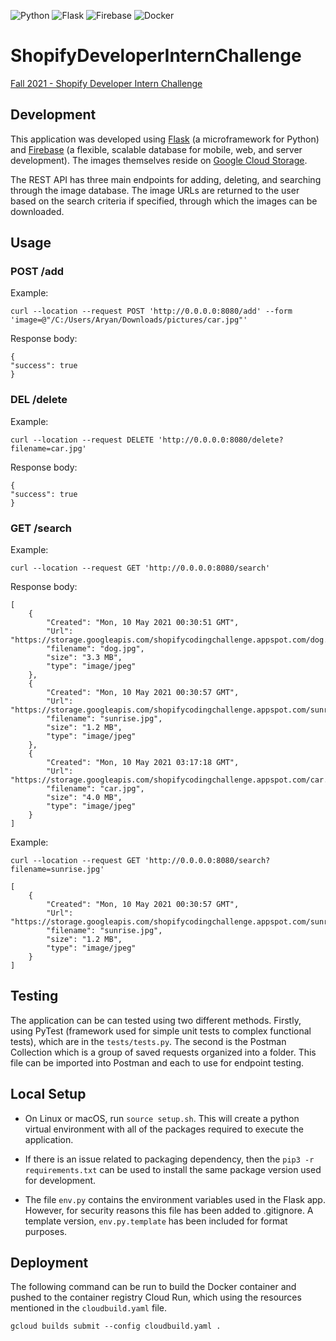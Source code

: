 <p float="left">
   <img alt="Python" src="https://img.shields.io/badge/python-%2314354C.svg?&style=for-the-badge&logo=pythonlogoColor=white"/>
   <img alt="Flask" src="https://img.shields.io/badge/flask-%23000.svg?&style=for-the-badge&logo=flask&logoColor=white"/>
   <img alt="Firebase" src="https://img.shields.io/badge/firebase-%23039BE5.svg?&style=for-the-badge&logo=firebase"/>
   <img alt="Docker" src="https://img.shields.io/badge/docker-%230db7ed.svg?&style=for-the-badge&logo=docker&logoColor=white"/>

</p>

# ShopifyDeveloperInternChallenge

[Fall 2021 - Shopify Developer Intern Challenge](https://docs.google.com/document/d/1ZKRywXQLZWOqVOHC4JkF3LqdpO3Llpfk_CkZPR8bjak/edit#)

## Development

This application was developed using [Flask](https://flask.palletsprojects.com/en/1.1.x/) (a microframework for Python) and [Firebase](https://firebase.google.com/) (a flexible, scalable database for mobile, web, and server development). The images themselves reside on [Google Cloud Storage](https://cloud.google.com/storage).

The REST API has three main endpoints for adding, deleting, and searching through the image database. The image URLs are returned to the user based on the search criteria if specified, through which the images can be downloaded.

## Usage

### POST /add

Example:

```
curl --location --request POST 'http://0.0.0.0:8080/add' --form 'image=@"/C:/Users/Aryan/Downloads/pictures/car.jpg"'
```

Response body:

```
{
"success": true
}
```

### DEL /delete

Example:

```
curl --location --request DELETE 'http://0.0.0.0:8080/delete?filename=car.jpg'
```

Response body:

```
{
"success": true
}
```

### GET /search

Example:

```
curl --location --request GET 'http://0.0.0.0:8080/search'
```

Response body:

```
[
    {
        "Created": "Mon, 10 May 2021 00:30:51 GMT",
        "Url": "https://storage.googleapis.com/shopifycodingchallenge.appspot.com/dog.jpg",
        "filename": "dog.jpg",
        "size": "3.3 MB",
        "type": "image/jpeg"
    },
    {
        "Created": "Mon, 10 May 2021 00:30:57 GMT",
        "Url": "https://storage.googleapis.com/shopifycodingchallenge.appspot.com/sunrise.jpg",
        "filename": "sunrise.jpg",
        "size": "1.2 MB",
        "type": "image/jpeg"
    },
    {
        "Created": "Mon, 10 May 2021 03:17:18 GMT",
        "Url": "https://storage.googleapis.com/shopifycodingchallenge.appspot.com/car.jpg",
        "filename": "car.jpg",
        "size": "4.0 MB",
        "type": "image/jpeg"
    }
]
```

Example:

```
curl --location --request GET 'http://0.0.0.0:8080/search?filename=sunrise.jpg'
```

```
[
    {
        "Created": "Mon, 10 May 2021 00:30:57 GMT",
        "Url": "https://storage.googleapis.com/shopifycodingchallenge.appspot.com/sunrise.jpg",
        "filename": "sunrise.jpg",
        "size": "1.2 MB",
        "type": "image/jpeg"
    }
]
```

## Testing

The application can be can tested using two different methods. Firstly, using PyTest (framework used for simple unit tests to complex functional tests), which are in the `tests/tests.py`. The second is the Postman Collection which is a group of saved requests organized into a folder. This file can be imported into Postman and each to use for endpoint testing.

## Local Setup

- On Linux or macOS, run `source setup.sh`. This will create a python virtual environment with all of the packages required to execute the application.

- If there is an issue related to packaging dependency, then the `pip3 -r requirements.txt` can be used to install the same package version used for development.

- The file `env.py` contains the environment variables used in the Flask app. However, for security reasons this file has been added to .gitignore. A template version, `env.py.template` has been included for format purposes.

## Deployment

The following command can be run to build the Docker container and pushed to the container registry Cloud Run, which using the resources mentioned in the `cloudbuild.yaml` file.

```
gcloud builds submit --config cloudbuild.yaml .
```
